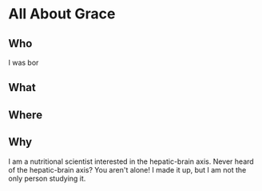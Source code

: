 # All About Grace
## Who
I was bor
## What
## Where
## Why
I am a nutritional scientist interested in the hepatic-brain axis. Never heard of the hepatic-brain axis? You aren't alone! I made it up, but I am not the only person studying it. 
<!--stackedit_data:
eyJoaXN0b3J5IjpbLTIwOTI3MTg5NDEsLTIwODg3NDY2MTJdfQ
==
-->